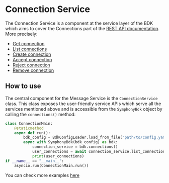 # Connection Service

The Connection Service is a component at the service layer of the BDK which aims to cover the Connections part of the [REST API documentation](https://developers.symphony.com/restapi/reference).
More precisely:
* [Get connection](https://developers.symphony.com/restapi/reference#get-connection)
* [List connections](https://developers.symphony.com/restapi/reference#list-connections)
* [Create connection](https://developers.symphony.com/restapi/reference#create-connection)
* [Accept connection](https://developers.symphony.com/restapi/reference#accepted-connection)
* [Reject connection](https://developers.symphony.com/restapi/reference#reject-connection)
* [Remove connection](https://developers.symphony.com/restapi/reference#remove-connection)


## How to use
The central component for the Message Service is the `ConnectionService` class.
This class exposes the user-friendly service APIs which serve all the services mentioned above 
and is accessible from the `SymphonyBdk` object by calling the `connections()` method:
```python
class ConnectionMain:
    @staticmethod
    async def run():
        bdk_config = BdkConfigLoader.load_from_file("path/to/config.yaml")
        async with SymphonyBdk(bdk_config) as bdk:
            connection_service = bdk.connections()
            user_connections = await connection_service.list_connections()
            print(user_connections)
if __name__ == "__main__":
    asyncio.run(ConnectionMain.run())
```

You can check more examples [here](../examples/core/service/connection_main.py)